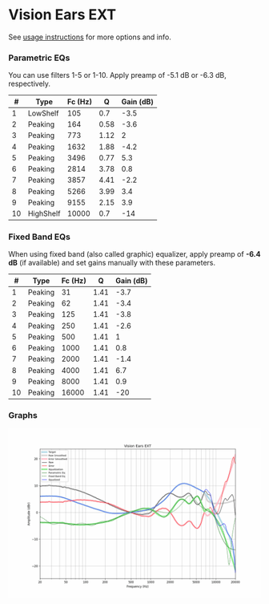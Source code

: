 # Vision Ears EXT
See [usage instructions](https://github.com/jaakkopasanen/AutoEq#usage) for more options and info.

### Parametric EQs
You can use filters 1-5 or 1-10. Apply preamp of -5.1 dB or -6.3 dB, respectively.

|   # | Type      |   Fc (Hz) |    Q |   Gain (dB) |
|-----|-----------|-----------|------|-------------|
|   1 | LowShelf  |       105 | 0.7  |        -3.5 |
|   2 | Peaking   |       164 | 0.58 |        -3.6 |
|   3 | Peaking   |       773 | 1.12 |         2   |
|   4 | Peaking   |      1632 | 1.88 |        -4.2 |
|   5 | Peaking   |      3496 | 0.77 |         5.3 |
|   6 | Peaking   |      2814 | 3.78 |         0.8 |
|   7 | Peaking   |      3857 | 4.41 |        -2.2 |
|   8 | Peaking   |      5266 | 3.99 |         3.4 |
|   9 | Peaking   |      9155 | 2.15 |         3.9 |
|  10 | HighShelf |     10000 | 0.7  |       -14   |

### Fixed Band EQs
When using fixed band (also called graphic) equalizer, apply preamp of **-6.4 dB** (if available) and set gains manually with these parameters.

|   # | Type    |   Fc (Hz) |    Q |   Gain (dB) |
|-----|---------|-----------|------|-------------|
|   1 | Peaking |        31 | 1.41 |        -3.7 |
|   2 | Peaking |        62 | 1.41 |        -3.4 |
|   3 | Peaking |       125 | 1.41 |        -3.8 |
|   4 | Peaking |       250 | 1.41 |        -2.6 |
|   5 | Peaking |       500 | 1.41 |         1   |
|   6 | Peaking |      1000 | 1.41 |         0.8 |
|   7 | Peaking |      2000 | 1.41 |        -1.4 |
|   8 | Peaking |      4000 | 1.41 |         6.7 |
|   9 | Peaking |      8000 | 1.41 |         0.9 |
|  10 | Peaking |     16000 | 1.41 |       -20   |

### Graphs
![](./Vision%20Ears%20EXT.png)
